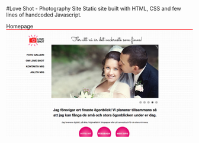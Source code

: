 #Love Shot - Photography Site
Static site built with HTML, CSS and few lines of handcoded Javascript.

Homepage
![Homepage](./love-shot.png)
